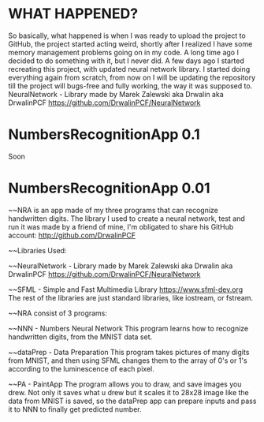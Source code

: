 # WHAT HAPPENED? 
So basically, what happened is when I was ready to upload the project to GitHub,
the project started acting weird, shortly after I realized I have some memory management
problems going on in my code.
A long time ago I decided to do something with it, but I never did.
A few days ago I started recreating this project, with updated 
neural network library.
I started doing everything again from scratch,
from now on I will be updating the repository till
the project will bugs-free and fully working,
the way it was supposed to.
NeuralNetwork - Library made by Marek Zalewski aka Drwalin aka DrwalinPCF
https://github.com/DrwalinPCF/NeuralNetwork


# NumbersRecognitionApp 0.1
Soon



# NumbersRecognitionApp 0.01
~~NRA is an app made of my three programs that can recognize handwritten digits. 
The library I used to create a neural network, test and run it was made by a friend of mine, 
I'm obligated to share his GitHub account: http://github.com/DrwalinPCF

~~Libraries Used:

~~NeuralNetwork - Library made by Marek Zalewski aka Drwalin aka DrwalinPCF
https://github.com/DrwalinPCF/NeuralNetwork

~~SFML - Simple and Fast Multimedia Library
https://www.sfml-dev.org
The rest of the libraries are just standard libraries, like iostream, or fstream.

~~NRA consist of 3 programs:

~~NNN - Numbers Neural Network
This program learns how to recognize handwritten digits, from the MNIST data set.

~~dataPrep - Data Preparation
This program takes pictures of many digits from MNIST, and then using SFML changes them to the array of 0's or 1's according to the luminescence of each pixel.

~~PA - PaintApp
The program allows you to draw, and save images you drew. Not only it saves what u drew but it scales it to 28x28 image like the data from MNIST is saved, so the dataPrep app can prepare inputs and pass it to NNN to finally get predicted number.

